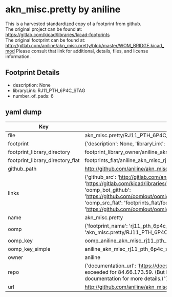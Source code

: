 # akn_misc.pretty by aniline  
This is a harvested standardized copy of a footprint from github.  
The original project can be found at:  
https://gitlab.com/kicad/libraries/kicad-footprints  
The original footprint can be found at:
http://gitlab.com/aniline/akn_misc.pretty/blob/master/WOM_BRIDGE.kicad_mod
Please consult that link for additional, details, files, and license information.  
## Footprint Details
* description: None  
* libraryLink: RJ11_PTH_6P4C_STAG  
* number_of_pads: 6  
## yaml dump  
| Key | Value |  
| --- | --- |  
| file | akn_misc.pretty/RJ11_PTH_6P4C_STAG.kicad_mod |  
| footprint | {'description': None, 'libraryLink': 'RJ11_PTH_6P4C_STAG', 'number_of_pads': 6} |  
| footprint_library_directory | footprint_library_owner/aniline_akn_misc.pretty |  
| footprint_library_directory_flat | footprints_flat/aniline_akn_misc_rj11_pth_6p4c_stag/working |  
| github_path | http://github.com/aniline/akn_misc.pretty/blob/master/RJ11_PTH_6P4C_STAG.kicad_mod |  
| links | {'github_src': 'http://gitlab.com/aniline/akn_misc.pretty/blob/master/WOM_BRIDGE.kicad_mod', 'github_src_repo': 'https://gitlab.com/kicad/libraries/kicad-footprints', 'oomp_bot': 'footprints/aniline_akn_misc_rj11_pth_6p4c_stag/working', 'oomp_bot_github': 'https://github.com/oomlout/oomlout_oomp_footprint_bot/tree/main/footprints/aniline_akn_misc_rj11_pth_6p4c_stag/working', 'oomp_src_flat': 'footprints_flat/footprints_flat/aniline_akn_misc_rj11_pth_6p4c_stag/working', 'oomp_src_flat_github': 'https://github.com/oomlout/oomlout_oomp_footprint_src/tree/main/footprints_flat/aniline_akn_misc_rj11_pth_6p4c_stag/working'} |  
| name | akn_misc.pretty |  
| oomp | {'footprint_name': 'rj11_pth_6p4c_stag', 'library_name': 'akn_misc', 'original_filename': 'akn_misc.pretty/RJ11_PTH_6P4C_STAG.kicad_mod', 'owner_name': 'aniline'} |  
| oomp_key | oomp_aniline_akn_misc_rj11_pth_6p4c_stag |  
| oomp_key_simple | aniline_akn_misc_rj11_pth_6p4c_stag |  
| owner | aniline |  
| repo | {'documentation_url': 'https://docs.github.com/rest/overview/resources-in-the-rest-api#rate-limiting', 'message': "API rate limit exceeded for 84.66.173.59. (But here's the good news: Authenticated requests get a higher rate limit. Check out the documentation for more details.)"} |  
| url | http://github.com/aniline/akn_misc.pretty |  

